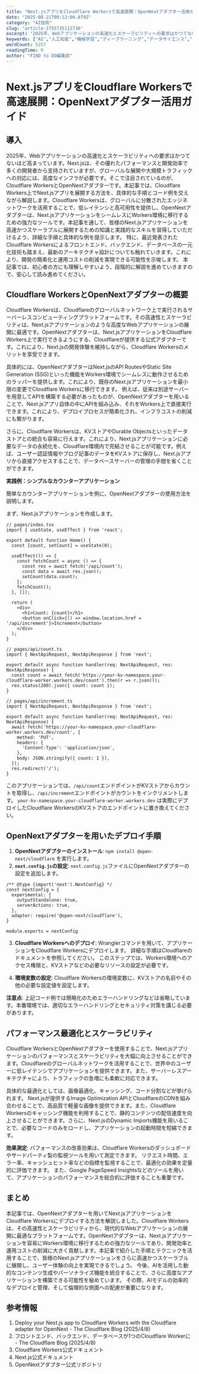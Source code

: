 ```yaml
---
title: "Next.jsアプリをCloudflare Workersで高速展開：OpenNextアダプター活用ガイド"
date: "2025-08-21T00:12:00.879Z"
category: "AI技術"
slug: "article-1755735112736"
excerpt: "2025年、Webアプリケーションの高速化とスケーラビリティへの要求はかつてないほど高まっています。Next.jsは、その優れたパフォーマンスと開発効率で多くの開発者から支持されていますが、グローバルな展開や大規模トラフィックへの対応には、高度なインフラが必要です。そこで注目されているのが、Clou..."
keywords: ["AI","人工知能","機械学習","ディープラーニング","データサイエンス","Next.jsアプリをCloudflare","Workersで高速展開：OpenNextアダプター活用ガイド"]
wordCount: 5257
readingTime: 9
author: "FIND to DO編集部"
---
```


# Next.jsアプリをCloudflare Workersで高速展開：OpenNextアダプター活用ガイド

## 導入

2025年、Webアプリケーションの高速化とスケーラビリティへの要求はかつてないほど高まっています。Next.jsは、その優れたパフォーマンスと開発効率で多くの開発者から支持されていますが、グローバルな展開や大規模トラフィックへの対応には、高度なインフラが必要です。そこで注目されているのが、Cloudflare WorkersとOpenNextアダプターです。本記事では、Cloudflare Workers上でNext.jsアプリを展開する方法を、具体的な手順とコード例を交えながら解説します。Cloudflare Workersは、グローバルに分散されたエッジネットワークを活用することで、低レイテンシと高可用性を提供し、OpenNextアダプターは、Next.jsアプリケーションをシームレスにWorkers環境に移行するための強力なツールです。本記事を通して、皆様のNext.jsアプリケーションを高速かつスケーラブルに展開するための知識と実践的なスキルを習得していただけるよう、詳細な手順と具体的な例を提示します。  特に、最近発表されたCloudflare Workersによるフロントエンド、バックエンド、データベースの一元化技術も踏まえ、最新のアーキテクチャ設計についても触れていきます。これにより、開発の簡素化と運用コストの削減を実現できる可能性を示唆します。  本記事では、初心者の方にも理解しやすいよう、段階的に解説を進めていきますので、安心して読み進めてください。


## Cloudflare WorkersとOpenNextアダプターの概要

Cloudflare Workersは、Cloudflareのグローバルネットワーク上で実行されるサーバーレスコンピューティングプラットフォームです。その高速性とスケーラビリティは、Next.jsアプリケーションのような高度なWebアプリケーションの展開に最適です。OpenNextアダプターは、Next.jsアプリケーションをCloudflare Workers上で実行できるようにする、Cloudflareが提供する公式アダプターです。これにより、Next.jsの開発体験を維持しながら、Cloudflare Workersのメリットを享受できます。

具体的には、OpenNextアダプターはNext.jsのAPI RoutesやStatic Site Generation (SSG)といった機能をWorkers環境でシームレスに動作させるためのラッパーを提供します。これにより、既存のNext.jsアプリケーションを最小限の変更でCloudflare Workersに移行できます。  例えば、従来は別途サーバーを用意してAPIを構築する必要があったものが、OpenNextアダプターを用いることで、Next.jsアプリ自体の中にAPIを組み込み、それをWorkers上で直接実行できます。これにより、デプロイプロセスが簡素化され、インフラコストの削減にも繋がります。

さらに、Cloudflare Workersは、KVストアやDurable Objectsといったデータストアとの統合も容易に行えます。これにより、Next.jsアプリケーションに必要なデータの永続化を、Cloudflare環境内で完結させることが可能です。例えば、ユーザー認証情報やブログ記事のデータをKVストアに保存し、Next.jsアプリから直接アクセスすることで、データベースサーバーの管理の手間を省くことができます。


**実践例：シンプルなカウンターアプリケーション**

簡単なカウンターアプリケーションを例に、OpenNextアダプターの使用方法を説明します。

まず、Next.jsアプリケーションを作成します。

```
// pages/index.tsx
import { useState, useEffect } from 'react';

export default function Home() {
  const [count, setCount] = useState(0);

  useEffect(() => {
    const fetchCount = async () => {
      const res = await fetch('/api/count');
      const data = await res.json();
      setCount(data.count);
    };
    fetchCount();
  }, []);

  return (
    <div>
      <h1>Count: {count}</h1>
      <button onClick={() => window.location.href = '/api/increment'}>Increment</button>
    </div>
  );
}

// pages/api/count.ts
import { NextApiRequest, NextApiResponse } from 'next';

export default async function handler(req: NextApiRequest, res: NextApiResponse) {
  const count = await fetch('https://your-kv-namespace.your-cloudflare-worker.workers.dev/count').then(r => r.json());
  res.status(200).json({ count: count });
}

// pages/api/increment.ts
import { NextApiRequest, NextApiResponse } from 'next';

export default async function handler(req: NextApiRequest, res: NextApiResponse) {
  await fetch('https://your-kv-namespace.your-cloudflare-worker.workers.dev/count', {
    method: 'PUT',
    headers: {
      'Content-Type': 'application/json',
    },
    body: JSON.stringify({ count: 1 }),
  });
  res.redirect('/');
}

```

このアプリケーションでは、`/api/count`エンドポイントがKVストアからカウントを取得し、`/api/increment`エンドポイントがカウントをインクリメントします。  `your-kv-namespace.your-cloudflare-worker.workers.dev` は実際にデプロイしたCloudflare WorkersのKVストアのエンドポイントに置き換えてください。


## OpenNextアダプターを用いたデプロイ手順

1. **OpenNextアダプターのインストール**:  `npm install @open-next/cloudflare` を実行します。
2. **`next.config.js`の設定**:  `next.config.js`ファイルにOpenNextアダプターの設定を追加します。

```
/** @type {import('next').NextConfig} */
const nextConfig = {
  experimental: {
    outputStandalone: true,
    serverActions: true,
  },
  adapter: require('@open-next/cloudflare'),
}

module.exports = nextConfig
```

3. **Cloudflare Workersへのデプロイ**: Wranglerコマンドを用いて、アプリケーションをCloudflare Workersにデプロイします。  詳細な手順はCloudflareのドキュメントを参照してください。  このステップでは、Workers環境へのアクセス権限と、KVストアなどの必要なリソースの設定が必要です。


4. **環境変数の設定**:  Cloudflare Workersの環境変数に、KVストアの名前やその他の必要な設定値を設定します。


**注意点**:  上記コード例では簡略化のためエラーハンドリングなどは省略しています。本番環境では、適切なエラーハンドリングとセキュリティ対策を講じる必要があります。


##  パフォーマンス最適化とスケーラビリティ

Cloudflare WorkersとOpenNextアダプターを使用することで、Next.jsアプリケーションのパフォーマンスとスケーラビリティを大幅に向上させることができます。Cloudflareのグローバルネットワークを活用することで、世界中のユーザーに低レイテンシでアプリケーションを提供できます。また、サーバーレスアーキテクチャにより、トラフィックの急増にも柔軟に対応できます。

具体的な最適化としては、画像最適化、キャッシング、コード分割などが挙げられます。  Next.jsが提供するImage Optimization APIとCloudflareのCDNを組み合わせることで、高品質で軽量な画像を提供できます。また、Cloudflare Workersのキャッシング機能を利用することで、静的コンテンツの配信速度を向上させることができます。さらに、Next.jsのDynamic Imports機能を用いることで、必要なコードのみをロードし、アプリケーションの起動時間を短縮できます。


**効果測定**:  パフォーマンスの改善効果は、Cloudflare Workersのダッシュボードやサードパーティ製の監視ツールを用いて測定できます。  リクエスト時間、エラー率、キャッシュヒット率などの指標を監視することで、最適化の効果を定量的に評価できます。  また、Google PageSpeed Insightsなどのツールを用いて、アプリケーションのパフォーマンスを総合的に評価することも重要です。


## まとめ

本記事では、OpenNextアダプターを用いてNext.jsアプリケーションをCloudflare Workersにデプロイする方法を解説しました。Cloudflare Workersは、その高速性とスケーラビリティから、現代的なWebアプリケーションの展開に最適なプラットフォームです。OpenNextアダプターは、Next.jsアプリケーションを容易にWorkers環境に移行するための強力なツールであり、開発効率と運用コストの削減に大きく貢献します。本記事で紹介した手順とテクニックを活用することで、皆様のNext.jsアプリケーションをさらに高速かつスケーラブルに展開し、ユーザー体験の向上を実現できるでしょう。  今後、AIを活用した動的なコンテンツ生成やパーソナライズ機能を統合することで、さらに高度なアプリケーションを構築できる可能性を秘めています。  その際、AIモデルの効率的なデプロイと管理、そして倫理的な側面への配慮が重要になります。


## 参考情報

1. Deploy your Next.js app to Cloudflare Workers with the Cloudflare adapter for OpenNext - The Cloudflare Blog (2025/4/8)
2. フロントエンド、バックエンド、データベースが1つのCloudflare Workerに - The Cloudflare Blog (2025/4/8)
3. Cloudflare Workers公式ドキュメント
4. Next.js公式ドキュメント
5. OpenNextアダプター公式リポジトリ


